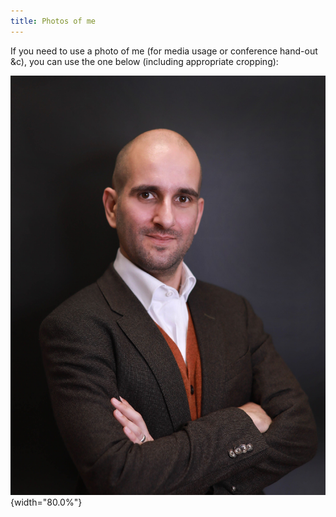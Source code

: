 ```yaml
---
title: Photos of me
---
```


If you need to use a photo of me (for media usage or conference hand-out
&c), you can use the one below (including appropriate cropping):

![Luis Pedro Coelho](/files/photos/2019-05-02/LuisPedroCoelho.jpeg){width="80.0%"}
